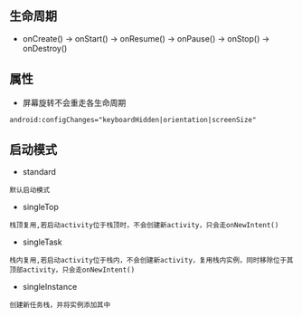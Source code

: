 ## 生命周期
- onCreate() -> onStart() -> onResume() -> onPause() -> onStop() -> onDestroy()

## 属性
- 屏幕旋转不会重走各生命周期
```
android:configChanges="keyboardHidden|orientation|screenSize"
```

## 启动模式
- standard
```
默认启动模式
```
- singleTop
```
栈顶复用,若启动activity位于栈顶时，不会创建新activity，只会走onNewIntent()
```
- singleTask
```
栈内复用,若启动activity位于栈内，不会创建新activity，复用栈内实例，同时移除位于其顶部activity，只会走onNewIntent()
```
- singleInstance
```
创建新任务栈，并将实例添加其中
```